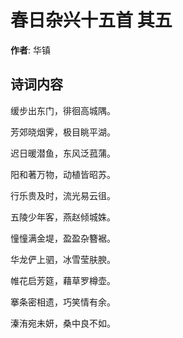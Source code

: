 # 春日杂兴十五首  其五

**作者**: 华镇

## 诗词内容

缓步出东门，徘徊高城隅。

芳郊晓烟霁，极目眺平湖。

迟日暖潜鱼，东风泛菰蒲。

阳和著万物，动植皆昭苏。

行乐贵及时，流光易云徂。

五陵少年客，燕赵倾城姝。

憧憧满金堤，盈盈杂簪裾。

华龙俨上驷，冰雪莹肤腴。

帷花启芳筵，藉草罗樽壶。

搴条密相遗，巧笑情有余。

溱洧宛未妍，桑中良不如。

